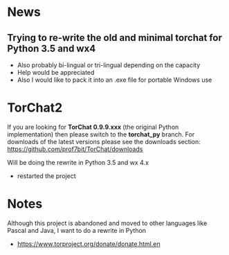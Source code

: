 # News
## Trying to re-write the old and minimal torchat for Python 3.5 and wx4
* Also probably bi-lingual or tri-lingual depending on the capacity
* Help would be appreciated
* Also I would like to pack it into an .exe file for portable Windows use


TorChat2
========
If you are looking for **TorChat 0.9.9.xxx** (the original Python
implementation) then please switch to the **torchat_py** branch.
For downloads of the latest versions please see the downloads
section: https://github.com/prof7bit/TorChat/downloads

Will be doing the rewrite in Python 3.5 and wx 4.x
* restarted the project

Notes
====


Although this project is abandoned and moved to other languages like Pascal and Java, I want to do a rewrite in Python

* https://www.torproject.org/donate/donate.html.en
